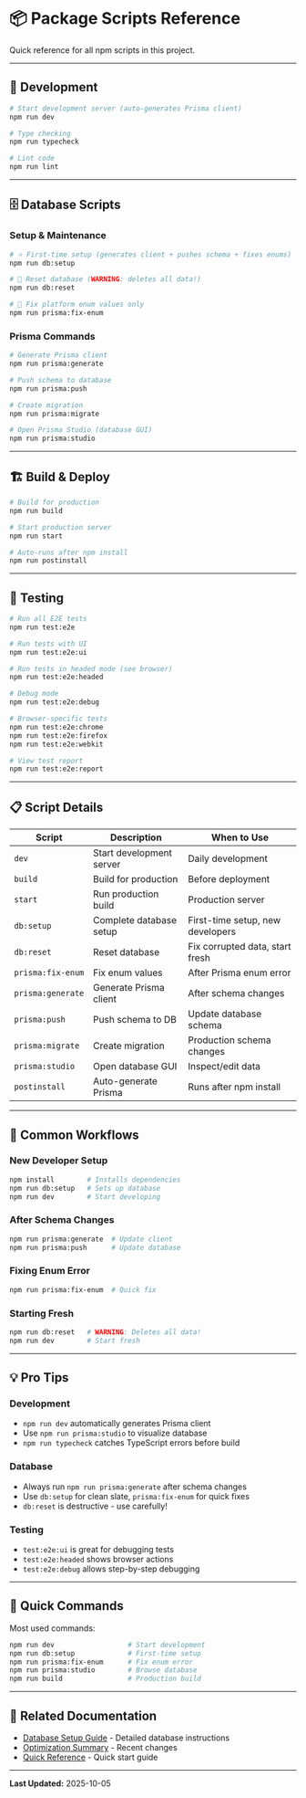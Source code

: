 # 📦 Package Scripts Reference

Quick reference for all npm scripts in this project.

---

## 🚀 Development

```bash
# Start development server (auto-generates Prisma client)
npm run dev

# Type checking
npm run typecheck

# Lint code
npm run lint
```

---

## 🗄️ Database Scripts

### Setup & Maintenance

```bash
# ⭐ First-time setup (generates client + pushes schema + fixes enums)
npm run db:setup

# 🔄 Reset database (WARNING: deletes all data!)
npm run db:reset

# 🔧 Fix platform enum values only
npm run prisma:fix-enum
```

### Prisma Commands

```bash
# Generate Prisma client
npm run prisma:generate

# Push schema to database
npm run prisma:push

# Create migration
npm run prisma:migrate

# Open Prisma Studio (database GUI)
npm run prisma:studio
```

---

## 🏗️ Build & Deploy

```bash
# Build for production
npm run build

# Start production server
npm run start

# Auto-runs after npm install
npm run postinstall
```

---

## 🧪 Testing

```bash
# Run all E2E tests
npm run test:e2e

# Run tests with UI
npm run test:e2e:ui

# Run tests in headed mode (see browser)
npm run test:e2e:headed

# Debug mode
npm run test:e2e:debug

# Browser-specific tests
npm run test:e2e:chrome
npm run test:e2e:firefox
npm run test:e2e:webkit

# View test report
npm run test:e2e:report
```

---

## 📋 Script Details

| Script | Description | When to Use |
|--------|-------------|-------------|
| `dev` | Start development server | Daily development |
| `build` | Build for production | Before deployment |
| `start` | Run production build | Production server |
| `db:setup` | Complete database setup | First-time setup, new developers |
| `db:reset` | Reset database | Fix corrupted data, start fresh |
| `prisma:fix-enum` | Fix enum values | After Prisma enum error |
| `prisma:generate` | Generate Prisma client | After schema changes |
| `prisma:push` | Push schema to DB | Update database schema |
| `prisma:migrate` | Create migration | Production schema changes |
| `prisma:studio` | Open database GUI | Inspect/edit data |
| `postinstall` | Auto-generate Prisma | Runs after npm install |

---

## 🔄 Common Workflows

### New Developer Setup
```bash
npm install        # Installs dependencies
npm run db:setup   # Sets up database
npm run dev        # Start developing
```

### After Schema Changes
```bash
npm run prisma:generate  # Update client
npm run prisma:push      # Update database
```

### Fixing Enum Error
```bash
npm run prisma:fix-enum  # Quick fix
```

### Starting Fresh
```bash
npm run db:reset   # WARNING: Deletes all data!
npm run dev        # Start fresh
```

---

## 💡 Pro Tips

### Development
- `npm run dev` automatically generates Prisma client
- Use `npm run prisma:studio` to visualize database
- `npm run typecheck` catches TypeScript errors before build

### Database
- Always run `npm run prisma:generate` after schema changes
- Use `db:setup` for clean slate, `prisma:fix-enum` for quick fixes
- `db:reset` is destructive - use carefully!

### Testing
- `test:e2e:ui` is great for debugging tests
- `test:e2e:headed` shows browser actions
- `test:e2e:debug` allows step-by-step debugging

---

## 🎯 Quick Commands

Most used commands:

```bash
npm run dev                  # Start development
npm run db:setup             # First-time setup
npm run prisma:fix-enum      # Fix enum error
npm run prisma:studio        # Browse database
npm run build                # Production build
```

---

## 🔗 Related Documentation

- [Database Setup Guide](./DATABASE_SETUP.md) - Detailed database instructions
- [Optimization Summary](./OPTIMIZATION_SUMMARY.md) - Recent changes
- [Quick Reference](./QUICK_REFERENCE.md) - Quick start guide

---

**Last Updated:** 2025-10-05
